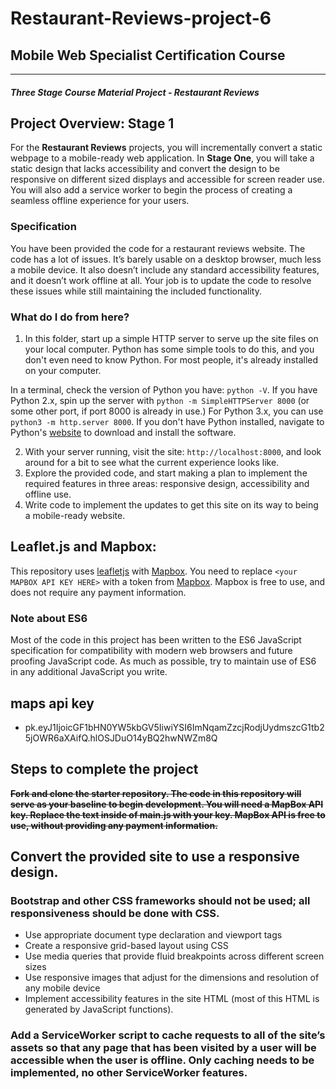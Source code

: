 # Restaurant-Reviews-project-6

## Mobile Web Specialist Certification Course
---
#### _Three Stage Course Material Project - Restaurant Reviews_

## Project Overview: Stage 1

For the **Restaurant Reviews** projects, you will incrementally convert a static webpage to a mobile-ready web application. In **Stage One**, you will take a static design that lacks accessibility and convert the design to be responsive on different sized displays and accessible for screen reader use. You will also add a service worker to begin the process of creating a seamless offline experience for your users.

### Specification

You have been provided the code for a restaurant reviews website. The code has a lot of issues. It’s barely usable on a desktop browser, much less a mobile device. It also doesn’t include any standard accessibility features, and it doesn’t work offline at all. Your job is to update the code to resolve these issues while still maintaining the included functionality. 

### What do I do from here?

1. In this folder, start up a simple HTTP server to serve up the site files on your local computer. Python has some simple tools to do this, and you don't even need to know Python. For most people, it's already installed on your computer. 

In a terminal, check the version of Python you have: `python -V`. If you have Python 2.x, spin up the server with `python -m SimpleHTTPServer 8000` (or some other port, if port 8000 is already in use.) For Python 3.x, you can use `python3 -m http.server 8000`. If you don't have Python installed, navigate to Python's [website](https://www.python.org/) to download and install the software.

2. With your server running, visit the site: `http://localhost:8000`, and look around for a bit to see what the current experience looks like.
3. Explore the provided code, and start making a plan to implement the required features in three areas: responsive design, accessibility and offline use.
4. Write code to implement the updates to get this site on its way to being a mobile-ready website.

## Leaflet.js and Mapbox:

This repository uses [leafletjs](https://leafletjs.com/) with [Mapbox](https://www.mapbox.com/). You need to replace `<your MAPBOX API KEY HERE>` with a token from [Mapbox](https://www.mapbox.com/). Mapbox is free to use, and does not require any payment information. 

### Note about ES6

Most of the code in this project has been written to the ES6 JavaScript specification for compatibility with modern web browsers and future proofing JavaScript code. As much as possible, try to maintain use of ES6 in any additional JavaScript you write. 



## maps api key

* pk.eyJ1IjoicGF1bHN0YW5kbGV5IiwiYSI6ImNqamZzcjRodjUydmszcG1tb25jOWR6aXAifQ.hlOSJDuO14yBQ2hwNWZm8Q

## Steps to complete the project

~~__Fork and clone the starter repository. The code in this repository will serve as your baseline to begin development.
You will need a MapBox API key. Replace the text <your MAPBOX API KEY HERE>inside of main.js with your key. MapBox API is free to use, without providing any payment information.__~~

## Convert the provided site to use a responsive design.

### Bootstrap and other CSS frameworks should not be used; all responsiveness should be done with CSS.

* Use appropriate document type declaration and viewport tags
* Create a responsive grid-based layout using CSS
* Use media queries that provide fluid breakpoints across different screen sizes
* Use responsive images that adjust for the dimensions and resolution of any mobile device
* Implement accessibility features in the site HTML (most of this HTML is generated by JavaScript functions).

### Add a ServiceWorker script to cache requests to all of the site’s assets so that any page that has been visited by a user will be accessible when the user is offline. Only caching needs to be implemented, no other ServiceWorker features.
